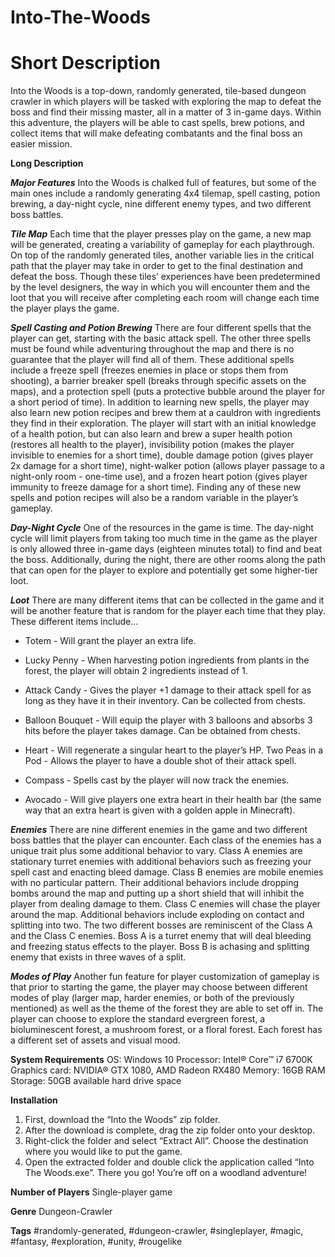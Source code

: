 # Into-The-Woods
 
# **Short Description**
 
Into the Woods is a top-down, randomly generated, tile-based dungeon crawler in which players will be tasked with exploring the map to defeat the boss and find their missing master, all in a matter of 3 in-game days. Within this adventure, the players will be able to cast spells, brew potions, and collect items that will make defeating combatants and the final boss an easier mission. 

**Long Description**

_**Major Features**_
Into the Woods is chalked full of features, but some of the main ones include a randomly generating 4x4 tilemap, spell casting, potion brewing, a day-night cycle, nine different enemy types, and two different boss battles. 

_**Tile Map**_
Each time that the player presses play on the game, a new map will be generated, creating a variability of gameplay for each playthrough. On top of the randomly generated tiles, another variable lies in the critical path that the player may take in order to get to the final destination and defeat the boss. Though these tiles’ experiences have been predetermined by the level designers, the way in which you will encounter them and the loot that you will receive after completing each room will change each time the player plays the game.

_**Spell Casting and Potion Brewing**_
There are four different spells that the player can get, starting with the basic attack spell. The other three spells must be found while adventuring throughout the map and there is no guarantee that the player will find all of them. These additional spells include a freeze spell (freezes enemies in place or stops them from shooting), a barrier breaker spell (breaks through specific assets on the maps), and a protection spell (puts a protective bubble around the player for a short period of time). In addition to learning new spells, the player may also learn new potion recipes and brew them at a cauldron with ingredients they find in their exploration. The player will start with an initial knowledge of a health potion, but can also learn and brew a super health potion (restores all health to the player), invisibility potion (makes the player invisible to enemies for a short time), double damage potion (gives player 2x damage for a short time), night-walker potion (allows player passage to a night-only room - one-time use), and a frozen heart potion (gives player immunity to freeze damage for a short time). Finding any of these new spells and potion recipes will also be a random variable in the player’s gameplay.

_**Day-Night Cycle**_
One of the resources in the game is time. The day-night cycle will limit players from taking too much time in the game as the player is only allowed three in-game days (eighteen minutes total) to find and beat the boss. Additionally, during the night, there are other rooms along the path that can open for the player to explore and potentially get some higher-tier loot.

_**Loot**_
There are many different items that can be collected in the game and it will be another feature that is random for the player each time that they play. These different items include…

  * Totem - Will grant the player an extra life.
  
  * Lucky Penny - When harvesting potion ingredients from plants in the forest, the player will obtain 2 ingredients instead of 1.
  
  * Attack Candy - Gives the player +1 damage to their attack spell for as long as they have it in their inventory. Can be collected from chests.
  
  * Balloon Bouquet - Will equip the player with 3 balloons and absorbs 3 hits before the player takes damage. Can be obtained from chests.
  
  * Heart - Will regenerate a singular heart to the player’s HP. Two Peas in a Pod - Allows the player to have a double shot of their attack spell.
  
  * Compass - Spells cast by the player will now track the enemies.
  
  * Avocado - Will give players one extra heart in their health bar (the same way that an extra heart is given with a golden apple in Minecraft).

_**Enemies**_
There are nine different enemies in the game and two different boss battles that the player can encounter. Each class of the enemies has a unique trait plus some additional behavior to vary. Class A enemies are stationary turret enemies with additional behaviors such as freezing your spell cast and enacting bleed damage. Class B enemies are mobile enemies with no particular pattern. Their additional behaviors include dropping bombs around the map and putting up a short shield that will inhibit the player from dealing damage to them. Class C enemies will chase the player around the map. Additional behaviors include exploding on contact and splitting into two. The two different bosses are reminiscent of the Class A and the Class C enemies. Boss A is a turret enemy that will deal bleeding and freezing status effects to the player. Boss B is achasing and splitting enemy that exists in three waves of a split.

_**Modes of Play**_
Another fun feature for player customization of gameplay is that prior to starting the game, the player may choose between different modes of play (larger map, harder enemies, or both of the previously mentioned) as well as the theme of the forest they are able to set off in. The player can choose to explore the standard evergreen forest, a bioluminescent forest, a mushroom forest, or a floral forest. Each forest has a different set of assets and visual mood.

**System Requirements**
OS: Windows 10
Processor: Intel® Core™ i7 6700K
Graphics card: NVIDIA® GTX 1080, AMD Radeon RX480
Memory: 16GB RAM
Storage: 50GB available hard drive space

**Installation**
 1. First, download the “Into the Woods” zip folder.
 2. After the download is complete, drag the zip folder onto your desktop.
 3. Right-click the folder and select “Extract All”. Choose the destination where you would like to put the game.
 4. Open the extracted folder and double click the application called “Into The Woods.exe”. There you go! You’re off on a woodland adventure!

**Number of Players**
Single-player game

**Genre**
Dungeon-Crawler

**Tags**
#randomly-generated, #dungeon-crawler, #singleplayer, #magic, #fantasy, #exploration, #unity, #rougelike
